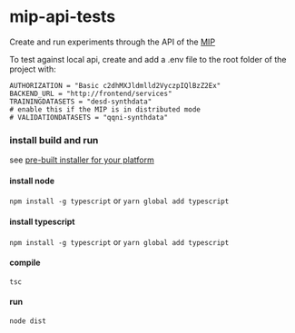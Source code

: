 # mip-api-tests

Create and run experiments through the API of the [MIP](https://github.com/LREN-CHUV/web-analytics-starter)

To test against local api, create and add a .env file to the root folder of the project with:
```
AUTHORIZATION = "Basic c2dhMXJldmlld2VyczpIQlBzZ2Ex"
BACKEND_URL = "http://frontend/services"
TRAININGDATASETS = "desd-synthdata"
# enable this if the MIP is in distributed mode
# VALIDATIONDATASETS = "qqni-synthdata"
```

### install build and run
see [pre-built installer for your platform](https://nodejs.org/en/download/)

#### install node
`npm install -g typescript`
or 
`yarn global add typescript`

#### install typescript
`npm install -g typescript`
or 
`yarn global add typescript`

#### compile
`tsc`

#### run
`node dist`
